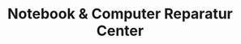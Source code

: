 ---
title: "Notebook & Computer Reparatur Center"
url: /luzern/notebook-und-computer-reparatur-center/
shop: Computer
---